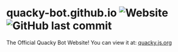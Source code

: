 # quacky-bot.github.io ![Website](https://img.shields.io/website?label=Website%20Status&up_message=online&url=https%3A%2F%2Fquacky.js.org) ![GitHub last commit](https://img.shields.io/github/last-commit/quacky-bot/quacky-bot.github.io?label=Last%20Update)
The Official Quacky Bot Website! You can view it at: [quacky.js.org](https://quacky.js.org)
